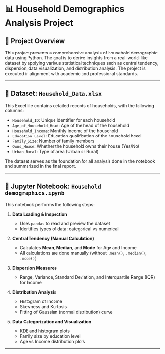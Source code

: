 # 📊 Household Demographics Analysis Project

## 📁 Project Overview

This project presents a comprehensive analysis of household demographic data using Python. The goal is to derive insights from a real-world-like dataset by applying various statistical techniques such as central tendency, dispersion, data visualization, and distribution analysis. The project is executed in alignment with academic and professional standards.

---

## 📂 Dataset: `Household_Data.xlsx`

This Excel file contains detailed records of households, with the following columns:

- `Household_ID`: Unique identifier for each household
- `Age_of_Household_Head`: Age of the head of the household
- `Household_Income`: Monthly income of the household
- `Education_Level`: Education qualification of the household head
- `Family_Size`: Number of family members
- `Owns_House`: Whether the household owns their house (Yes/No)
- `Urban_Rural`: Type of area (Urban or Rural)

The dataset serves as the foundation for all analysis done in the notebook and summarized in the final report.

---

## 📒 Jupyter Notebook: `Household demographics.ipynb`

This notebook performs the following steps:

1. **Data Loading & Inspection**  
   - Uses `pandas` to read and preview the dataset  
   - Identifies types of data: categorical vs numerical

2. **Central Tendency (Manual Calculation)**  
   - Calculates **Mean**, **Median**, and **Mode** for Age and Income  
   - All calculations are done manually (without `.mean()`, `.median()`, `.mode()`)

3. **Dispersion Measures**  
   - Range, Variance, Standard Deviation, and Interquartile Range (IQR) for Income

4. **Distribution Analysis**  
   - Histogram of Income  
   - Skewness and Kurtosis  
   - Fitting of Gaussian (normal distribution) curve

5. **Data Categorization and Visualization**  
   - KDE and histogram plots  
   - Family size by education level  
   - Age vs Income distribution plots
---